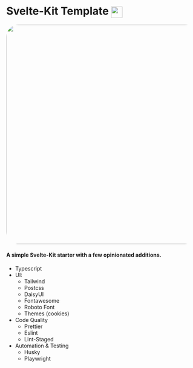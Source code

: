 # Svelte-Kit Template <img src="https://raw.githubusercontent.com/Fractal-Tess/SvelteKit/dev/static/svelte.svg" width="30" align="center" />



<div align="center">
<img src="https://github.com/Fractal-Tess/SvelteKit/blob/dev/static/app.jpeg?raw=true" width="580" style="border-radius:2rem"/>
</div>

#### A simple Svelte-Kit starter with a few opinionated additions.

- Typescript
- UI:
  - Tailwind
  - Postcss
  - DaisyUI
  - Fontawesome
  - Roboto Font
  - Themes (cookies)
- Code Quality
  - Prettier
  - Eslint
  - Lint-Staged
- Automation & Testing
  - Husky
  - Playwright
